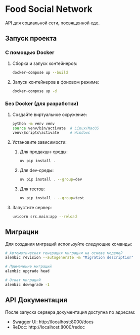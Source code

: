 # Food Social Network

API для социальной сети, посвященной еде.

## Запуск проекта

### С помощью Docker
1. Сборка и запуск контейнеров:
    ```bash
    docker-compose up --build
    ```
2. Запуск контейнеров в фоновом режиме:
    ```bash
    docker-compose up -d
    ```

### Без Docker (для разработки)

1. Создайте виртуальное окружение:
    ```bash
    python -m venv venv
    source venv/bin/activate  # Linux/MacOS
    venv\Scripts\activate     # Windows
    ```

2. Установите зависимости:
    1. Для продакшн-среды:
        ```bash
        uv pip install .
        ```
    2. Для dev-среды:
        ```bash
        uv pip install . --group=dev
        ```
    3. Для тестов:
        ```bash
        uv pip install . --group=test
        ```
    

3. Запустите сервер:
    ```bash
    uvicorn src.main:app --reload
    ```

## Миграции

Для создания миграций используйте следующие команды:

```bash
# Автоматическая генерация миграции на основе моделей
alembic revision --autogenerate -m "Migration description"

# Применение миграций
alembic upgrade head

# Откат миграций
alembic downgrade -1
```

## API Документация

После запуска сервера документация доступна по адресам:
- Swagger UI: http://localhost:8000/docs
- ReDoc: http://localhost:8000/redoc